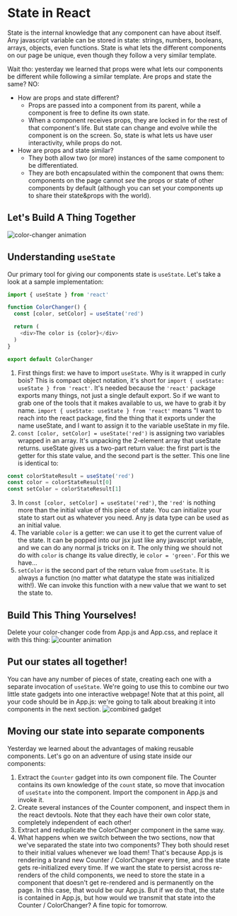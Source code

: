 # State in React
State is the internal knowledge that any component can have about itself. Any javascript variable can be stored in state: strings, numbers, booleans, arrays, objects, even functions. State is what lets the different components on our page be unique, even though they follow a very similar template.

Wait tho: yesterday we learned that props were what lets our components be different while following a similar template. Are props and state the same? NO:
- How are props and state different?
  - Props are passed into a component from its parent, while a component is free to define its own state.
  - When a component receives props, they are locked in for the rest of that component's life. But state can change and evolve while the component is on the screen. So, state is what lets us have user interactivity, while props do not.
- How are props and state similar?
  - They both allow two (or more) instances of the same component to be differentiated.
  - They are both encapsulated within the component that owns them: components on the page cannot _see_ the props or state of other components by default (although you can set your components up to share their state&props with the world).

## Let's Build A Thing Together
![color-changer animation](https://media.giphy.com/media/WNIf5ZnAgH6mPw79Su/giphy.gif)

## Understanding `useState`
Our primary tool for giving our components state is `useState`. Let's take a look at a sample implementation:
```js
import { useState } from 'react'

function ColorChanger() {
  const [color, setColor] = useState('red')

  return (
    <div>The color is {color}</div>
  )
}

export default ColorChanger
```
1. First things first: we have to import `useState`. Why is it wrapped in curly bois? This is compact object notation, it's short for `import { useState: useState } from 'react'`. It's needed because the `'react'` package exports many things, not just a single default export. So if we want to grab one of the tools that it makes available to us, we have to grab it by name. `import { useState: useState } from 'react'` means "I want to reach into the react package, find the thing that it exports under the name useState, and I want to assign it to the variable useState in my file.
2. `const [color, setColor] = useState('red')` is assigning two variables wrapped in an array. It's unpacking the 2-element array that useState returns. useState gives us a two-part return value: the first part is the getter for this state value, and the second part is the setter. This one line is identical to:
```js
const colorStateResult = useState('red')
const color = colorStateResult[0]
const setColor = colorStateResult[1]
```
3. In `const [color, setColor] = useState('red')`, the `'red'` is nothing more than the initial value of this piece of state. You can initialize your state to start out as whatever you need. Any js data type can be used as an initial value.
4. The variable `color` is a getter: we can use it to get the current value of the state. It can be popped into our jsx just like any javascript variable, and we can do any normal js tricks on it. The only thing we should not do with `color` is change its value directly, ie `color = 'green'`. For this we have...
5. `setColor` is the second part of the return value from `useState`. It is always a function (no matter what datatype the state was initialized with!). We can invoke this function with a new value that we want to set the state to.

## Build This Thing Yourselves!
Delete your color-changer code from App.js and App.css, and replace it with this thing:
![counter animation](https://media.giphy.com/media/XkdutdNYhsp7pCVWIY/giphy.gif)

## Put our states all together!
You can have any number of pieces of state, creating each one with a separate invocation of `useState`. We're going to use this to combine our two little state gadgets into one interactive webpage! Note that at this point, all your code should be in App.js: we're going to talk about breaking it into components in the next section.
![combined gadget](https://media.giphy.com/media/jEfrYdLuaRIjjI7ekU/giphy.gif)

## Moving our state into separate components
Yesterday we learned about the advantages of making reusable components. Let's go on an adventure of using state inside our components:
1. Extract the `Counter` gadget into its own component file. The Counter contains its own knowledge of the `count` state, so move that invocation of `useState` into the component. Import the component in App.js and invoke it.
1. Create several instances of the Counter component, and inspect them in the react devtools. Note that they each have their own color state, completely independent of each other!
1. Extract and reduplicate the ColorChanger component in the same way.
1. What happens when we switch between the two sections, now that we've separated the state into two components? They both should reset to their initial values whenever we load them! That's because App.js is rendering a brand new Counter / ColorChanger every time, and the state gets re-initialized every time. If we want the state to persist across re-renders of the child components, we need to store the state in a component that doesn't get re-rendered and is permanently on the page. In this case, that would be our App.js. But if we do that, the state is contained in App.js, but how would we transmit that state into the Counter / ColorChanger? A fine topic for tomorrow.
